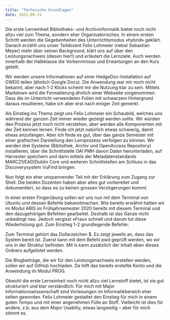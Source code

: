 ```yaml
---
title: "Technische Grundlagen"
date: 2021-09-15
---
```


Die erste Lerneinheit Bibliotheks- und Archivinformatik bietet noch nicht allzu viel zum Thema, sondern eher Organisatorisches. In einem ersten Schritt werden die Gegebenheiten des Unterrichtsmodus «hybrid» geklärt. Danach erzählt uns unser Teildozent Felix Lohmeier (nebst Sebastian Meyer) mehr über seinen Background, klärt uns auf über den Leistungsnachweis (diesen hier!) und erläutert die Lernziele. Auch werden innerhalb der Halbklasse die Vorkenntnisse und Erwartungen an den Kurs geteilt. 

Wir werden unsere Informationen auf einer HedgeDoc-Installation auf GWDG teilen (ähnlich Google Docs). Die Anwendung war mir noch nicht bekannt, aber nach 1-2 Klicks scheint mir die Nutzung klar zu sein. Mittels Markdown wird die Formatierung ähnlich einer Webseite vorgenommen. Dass die im Unterricht verwendeten Folien mit schwarzem Hintergrund daraus resultieren, habe ich aber erst nach einiger Zeit gemerkt. 

Als Einstieg ins Thema zeigt uns Felix Lohmeier ein Schaubild, welches uns während der ganzen Zeit immer wieder gezeigt werden sollte. Wir würden den Prozess jetzt noch nicht verstehen, aber werden alle Komponenten mit der Zeit kennen lernen. Finde ich jetzt natürlich etwas schwierig, damit etwas anzufangen. Aber ich finde es gut, über das ganze Semester mit einer grafischen Darstellung den Lernprozess verfolgen zu können. Wir werden drei Systeme (Bibliothek, Archiv und OpenAccess Repository) installieren, über die Schnittstelle OAI PMH davon Daten herunterladen, auf Harvester speichern und dann mittels der Metadatenstandards MARC21/EAD/Dublin Core und weiteren Schnittstellen am Schluss in das Discoverysystem VuFind bringen. 

Nun folgt ein eher unspannender Teil mit der Erklärung zum Zugang zur Shell. Die beiden Dozenten haben aber alles gut vorbereitet und dokumentiert, so dass es zu keinen grossen Verzögerungen kommt. 

In einer ersten Fingerübung sollen wir uns nun mit dem Terminal von Ubuntu und dessen Befehle bekanntmachen. Wie bereits erwähnt hatten wir im Modul ARIS im Frühjahrsemester 2020 bereits mit diesem Terminal und den dazugehörigen Befehlen gearbeitet. Deshalb ist das Ganze nicht unbedingt neu. Jedoch vergisst «Frau» schnell und darum tut diese Wiederholung gut. Zum Einstieg 1-2 grundlegende Befehle: 

Zum Terminal gehört das Dollarzeichen $. Es zeigt jeweils an, dass das System bereit ist. Zuerst kann mit dem Befehl pwd geprüft werden, wo wir uns in der Struktur befinden. Mit ls kann zusätzlich der Inhalt eben dieses Ordners aufgelistet werden. 
 
Die Blogbeiträge, die wir für den Leistungsnachweis erstellen werden, sollen wir auf GitHub hochladen. Da hilft das bereits erstellte Konto und die Anwendung im Modul PROG. 

Obwohl die erste Lerneinheit noch nicht allzu viel Lernstoff bietet, ist sie gut strukturiert und klar verständlich. Für mich mit Major Informationswissenschaft sind Vorlesungen im Informatikbereich eher selten geworden. Felix Lohmeier gestaltet den Einstieg für mich in einem guten Tempo und mit einer angenehmen Fülle an Stoff. Vielleicht ist dies für andere, z.b. aus dem Major Usablity, etwas langweilig – aber für mich stimmt es. 
